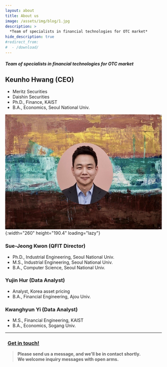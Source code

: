 ```yaml
---
layout: about
title: About us
image: /assets/img/blog/1.jpg
description: >
  *Team of specialists in financial technologies for OTC market*
hide_description: true
#redirect_from:
#  - /download/
---
```



#### *Team of specialists in financial technologies for OTC market*

<!-- members -->
## Keunho Hwang (CEO) 
* Meritz Securities     <br>
* Daishin Securities    <br>
* Ph.D., Finance, KAIST <br>
* B.A., Economics, Seoul National Univ.

![Screenshot](assets/img/blog/1.jpg){:width="260" height="190.4" loading="lazy"}

### Sue-Jeong Kwon (QFIT Director)
* Ph.D., Industrial Engineering, Seoul National Univ.
* M.S., Industrial Engineering, Seoul National Univ.
* B.A., Computer Science, Seoul National Univ.


### Yujin Hur (Data Analyst)
* Analyst, Korea asset pricing     
* B.A., Financial Engineering, Ajou Univ. 


### Kwanghyun Yi (Data Analyst)
* M.S., Financial Engineering, KAIST 
* B.A., Economics, Sogang Univ.


<hr>


### <i class="fa fa-envelope-o fa-2x"></i> &nbsp; [Get in touch!](mailto:admin@qvious.com)
> **Please send us a message, and we'll be in contact shortly. <br> We welcome inquiry messages with open arms.** 

<!-- 
cover page on a variety of screens.
{:.figcaption}

```js
// file: `example.js`
document.querySelector("hy-push-state").addEventListener("hy-push-state-load", () => {
  const supportsCodeHighlights = true; //!!
});
```

$$
\begin{aligned}
  \phi(x,y) &= \phi \left(\sum_{i=1}^n x_ie_i, \sum_{j=1}^n y_je_j \right) \\[2em]
            &= \sum_{i=1}^n \sum_{j=1}^n x_i y_j \phi(e_i, e_j)            \\[2em]
            &= (x_1, \ldots, x_n)
               \left(\begin{array}{ccc}
                 \phi(e_1, e_1)  & \cdots & \phi(e_1, e_n) \\
                 \vdots          & \ddots & \vdots         \\
                 \phi(e_n, e_1)  & \cdots & \phi(e_n, e_n)
               \end{array}\right)
               \left(\begin{array}{c}
                 y_1    \\
                 \vdots \\
                 y_n
               \end{array}\right)
\end{aligned}
$$
!-->